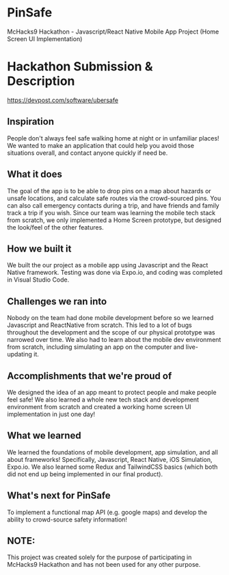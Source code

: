 # PinSafe

McHacks9 Hackathon - Javascript/React Native Mobile App Project (Home Screen UI Implementation)

# Hackathon Submission & Description

https://devpost.com/software/ubersafe

## Inspiration

People don't always feel safe walking home at night or in unfamiliar places! We wanted to make an application that could help you avoid those situations overall, and contact anyone quickly if need be.

## What it does

The goal of the app is to be able to drop pins on a map about hazards or unsafe locations, and calculate safe routes via the crowd-sourced pins. You can also call emergency contacts during a trip, and have friends and family track a trip if you wish. Since our team was learning the mobile tech stack from scratch, we only implemented a Home Screen prototype, but designed the look/feel of the other features.

## How we built it

We built the our project as a mobile app using Javascript and the React Native framework. Testing was done via Expo.io, and coding was completed in Visual Studio Code.

## Challenges we ran into

Nobody on the team had done mobile development before so we learned Javascript and ReactNative from scratch. This led to a lot of bugs throughout the development and the scope of our physical prototype was narrowed over time. We also had to learn about the mobile dev environment from scratch, including simulating an app on the computer and live-updating it.

## Accomplishments that we're proud of

We designed the idea of an app meant to protect people and make people feel safe! We also learned a whole new tech stack and development environment from scratch and created a working home screen UI implementation in just one day!

## What we learned

We learned the foundations of mobile development, app simulation, and all about frameworks! Specifically, Javascript, React Native, iOS Simulation, Expo.io. We also learned some Redux and TailwindCSS basics (which both did not end up being implemented in our final product).

## What's next for PinSafe

To implement a functional map API (e.g. google maps) and develop the ability to crowd-source safety information!

## NOTE:

This project was created solely for the purpose of participating in McHacks9 Hackathon and has not been used for any other purpose.
